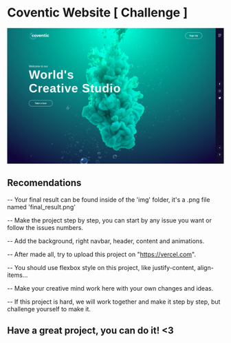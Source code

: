 # Coventic Website [ Challenge ]
![alt text](https://github.com/destrella66/coventic_web_class/blob/main/img/final_result.png)
## Recomendations

-- Your final result can be found inside of the 'img' folder, it's a .png file named 'final_result.png'

-- Make the project step by step, you can start by any issue you want or follow the issues numbers. 

-- Add the background, right navbar, header, content and animations. 

-- After made all, try to upload this project on "https://vercel.com".

-- You should use flexbox style on this project, like justify-content, align-items...

-- Make your creative mind work here with your own changes and ideas. 

-- If this project is hard, we will work together and make it step by step, but challenge yourself to make it.

## Have a great project, you can do it! <3

